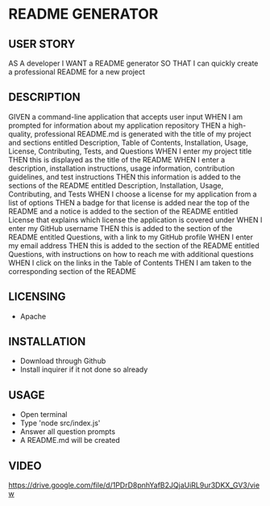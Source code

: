 # README GENERATOR

## USER STORY

AS A developer
I WANT a README generator
SO THAT I can quickly create a professional README for a new project

## DESCRIPTION

GIVEN a command-line application that accepts user input
WHEN I am prompted for information about my application repository
THEN a high-quality, professional README.md is generated with the title of my project and sections entitled Description, Table of Contents, Installation, Usage, License, Contributing, Tests, and Questions
WHEN I enter my project title
THEN this is displayed as the title of the README
WHEN I enter a description, installation instructions, usage information, contribution guidelines, and test instructions
THEN this information is added to the sections of the README entitled Description, Installation, Usage, Contributing, and Tests
WHEN I choose a license for my application from a list of options
THEN a badge for that license is added near the top of the README and a notice is added to the section of the README entitled License that explains which license the application is covered under
WHEN I enter my GitHub username
THEN this is added to the section of the README entitled Questions, with a link to my GitHub profile
WHEN I enter my email address
THEN this is added to the section of the README entitled Questions, with instructions on how to reach me with additional questions
WHEN I click on the links in the Table of Contents
THEN I am taken to the corresponding section of the README

## LICENSING

- Apache

## INSTALLATION

- Download through Github
- Install inquirer if it not done so already

## USAGE

- Open terminal
- Type 'node src/index.js'
- Answer all question prompts
- A README.md will be created

## VIDEO

https://drive.google.com/file/d/1PDrD8pnhYafB2JQjaUiRL9ur3DKX_GV3/view
